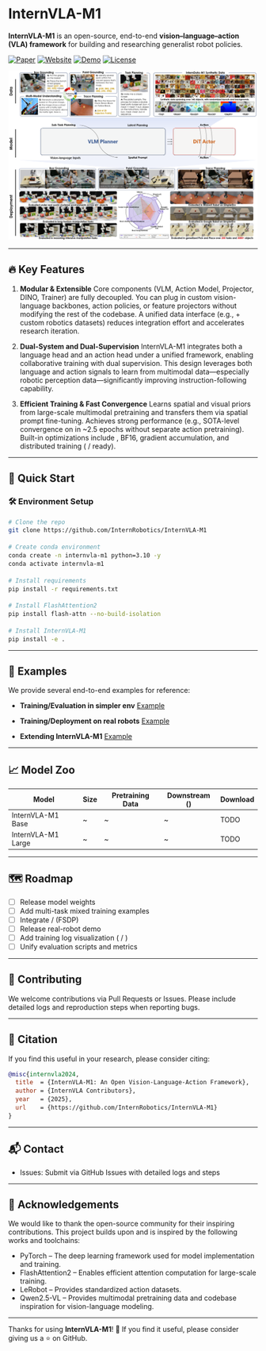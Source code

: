 # InternVLA-M1

**InternVLA-M1** is an open-source, end-to-end **vision–language–action (VLA) framework** for building and researching generalist robot policies.

<!-- Demo Video -->

[![Paper](https://img.shields.io/badge/Paper-arXiv-red.svg)](https://arxiv.org/) [![Website](https://img.shields.io/badge/Website-GitHub%20Pages-blue.svg)](https://internrobotics.github.io/internvla-m1.github.io) [![Demo](https://img.shields.io/badge/Demo-YouTube-red.svg)](https://www.youtube.com/) [![License](https://img.shields.io/badge/License-MIT-green.svg)](LICENSE)

![](assets/teaser.png)

---

## 🔥 Key Features

1. **Modular & Extensible**
   Core components (VLM, Action Model, Projector, DINO, Trainer) are fully decoupled. You can plug in custom vision-language backbones, action policies, or feature projectors without modifying the rest of the codebase. A unified data interface (e.g.,  + custom robotics datasets) reduces integration effort and accelerates research iteration.

2. **Dual-System and Dual-Supervision**
   InternVLA-M1 integrates both a language head and an action head under a unified framework, enabling collaborative training with dual supervision. This design leverages both language and action signals to learn from multimodal data—especially robotic perception data—significantly improving instruction-following capability.

3. **Efficient Training & Fast Convergence**
   Learns spatial and visual priors from large-scale multimodal pretraining and transfers them via spatial prompt fine-tuning. Achieves strong performance (e.g., SOTA-level convergence on  in \~2.5 epochs without separate action pretraining). Built-in optimizations include , BF16, gradient accumulation, and distributed training ( /  ready).

---

## 🚀 Quick Start

### 🛠 Environment Setup

```bash
# Clone the repo
git clone https://github.com/InternRobotics/InternVLA-M1

# Create conda environment
conda create -n internvla-m1 python=3.10 -y
conda activate internvla-m1

# Install requirements
pip install -r requirements.txt

# Install FlashAttention2
pip install flash-attn --no-build-isolation

# Install InternVLA-M1
pip install -e .
```

---

## 📘 Examples

We provide several end-to-end examples for reference:

* **Training/Evaluation in simpler env**
  [Example](/examples/simplerEnv/setup.md)

* **Training/Deployment on real robots**
  [Example](/examples/real_robot/setup.md)

* **Extending InternVLA-M1**
  [Example](examples/extending-m1/README.md)

---

## 📈 Model Zoo

| Model              | Size | Pretraining Data | Downstream () | Download |
| ------------------ | ---- | ---------------- | ------------- | -------- |
| InternVLA-M1 Base  | \~   | \~               | \~            | TODO     |
| InternVLA-M1 Large | \~   | \~               | \~            | TODO     |

---

## 🗺️ Roadmap

* [ ] Release model weights
* [ ] Add multi-task mixed training examples
* [ ] Integrate  /  (FSDP)
* [ ] Release real-robot demo
* [ ] Add training log visualization ( / )
* [ ] Unify evaluation scripts and metrics

---

## 🤝 Contributing

We welcome contributions via Pull Requests or Issues.
Please include detailed logs and reproduction steps when reporting bugs.

---

## 📜 Citation

If you find this useful in your research, please consider citing:

```bibtex
@misc{internvla2024,
  title  = {InternVLA-M1: An Open Vision-Language-Action Framework},
  author = {InternVLA Contributors},
  year   = {2025},
  url    = {https://github.com/InternRobotics/InternVLA-M1}
}
```

---

## 📬 Contact

* Issues: Submit via GitHub Issues with detailed logs and steps

---

## 🙏 Acknowledgements

We would like to thank the open-source community for their inspiring contributions.
This project builds upon and is inspired by the following works and toolchains:

- PyTorch – The deep learning framework used for model implementation and training.
- FlashAttention2 – Enables efficient attention computation for large-scale training.
- LeRobot – Provides standardized action datasets.
- Qwen2.5-VL – Provides multimodal pretraining data and codebase inspiration for vision-language modeling.

---

Thanks for using **InternVLA-M1**! 🌟
If you find it useful, please consider giving us a ⭐ on GitHub.
